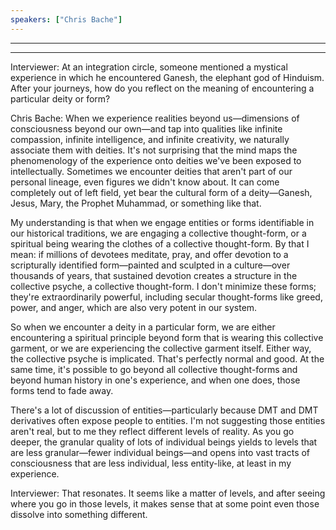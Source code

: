 ```yaml
---
speakers: ["Chris Bache"]
---
```

<!-- diarist_sha1:7e8394be8d833325035fbc33019ab2756533b642 -->
---
---
Interviewer: 
At an integration circle, someone mentioned a mystical experience in which he encountered Ganesh, the elephant god of Hinduism. After your journeys, how do you reflect on the meaning of encountering a particular deity or form?

Chris Bache: 
When we experience realities beyond us—dimensions of consciousness beyond our own—and tap into qualities like infinite compassion, infinite intelligence, and infinite creativity, we naturally associate them with deities. It's not surprising that the mind maps the phenomenology of the experience onto deities we've been exposed to intellectually. Sometimes we encounter deities that aren't part of our personal lineage, even figures we didn't know about. It can come completely out of left field, yet bear the cultural form of a deity—Ganesh, Jesus, Mary, the Prophet Muhammad, or something like that.

My understanding is that when we engage entities or forms identifiable in our historical traditions, we are engaging a collective thought-form, or a spiritual being wearing the clothes of a collective thought-form. By that I mean: if millions of devotees meditate, pray, and offer devotion to a scripturally identified form—painted and sculpted in a culture—over thousands of years, that sustained devotion creates a structure in the collective psyche, a collective thought-form. I don't minimize these forms; they're extraordinarily powerful, including secular thought-forms like greed, power, and anger, which are also very potent in our system.

So when we encounter a deity in a particular form, we are either encountering a spiritual principle beyond form that is wearing this collective garment, or we are experiencing the collective garment itself. Either way, the collective psyche is implicated. That's perfectly normal and good. At the same time, it's possible to go beyond all collective thought-forms and beyond human history in one's experience, and when one does, those forms tend to fade away.

There's a lot of discussion of entities—particularly because DMT and DMT derivatives often expose people to entities. I'm not suggesting those entities aren't real, but to me they reflect different levels of reality. As you go deeper, the granular quality of lots of individual beings yields to levels that are less granular—fewer individual beings—and opens into vast tracts of consciousness that are less individual, less entity-like, at least in my experience.

Interviewer: 
That resonates. It seems like a matter of levels, and after seeing where you go in those levels, it makes sense that at some point even those dissolve into something different.
